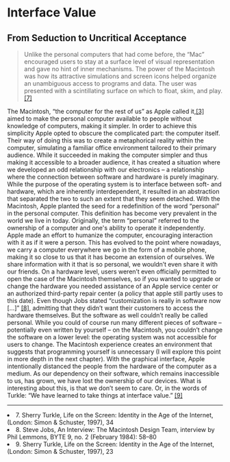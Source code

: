 # Interface Value

## From Seduction to Uncritical Acceptance

> Unlike the personal computers that had come before, the “Mac” encouraged users to stay at a surface level of visual representation and gave no hint of inner mechanisms. The power of the Macintosh was how its attractive simulations and screen icons helped organize an unambiguous access to programs and data. The user was presented with a scintillating surface on which to float, skim, and play. [[7]](#cite-7)

The Macintosh, “the computer for the rest of us” as Apple called it,[[3]](#cite-3) aimed to make the personal computer available to people without knowledge of computers, making it simpler. In order to achieve this simplicity Apple opted to obscure the complicated part: the computer itself. Their way of doing this was to create a metaphorical reality within the computer, simulating a familiar office environment tailored to their primary audience. While it succeeded in making the computer simpler and thus making it accessible to a broader audience, it has created a situation where we developed an odd relationship with our electronics – a relationship where the connection between software and hardware is purely imaginary. While the purpose of the operating system is to interface between soft- and hardware, which are inherently interdependent, it resulted in an abstraction that separated the two to such an extent that they seem detached.
With the Macintosh, Apple planted the seed for a redefinition of the word “personal” in the personal computer. This definition has become very prevalent in the world we live in today. Originally, the term “personal” referred to the ownership of a computer and one's ability to operate it independently. Apple made an effort to humanize the computer, encouraging interaction with it as if it were a person. This has evolved to the point where nowadays, we carry a computer everywhere we go in the form of a mobile phone, making it so close to us that it has become an extension of ourselves. We share information with it that is so personal, we wouldn’t even share it with our friends.
On a hardware level, users weren’t even officially permitted to open the case of the Macintosh themselves, so if you wanted to upgrade or change the hardware you needed assistance of an Apple service center or an authorized third-party repair center (a policy that apple still partly uses to this date). Even though Jobs stated “customization is really in software now […]” [[8]](#cite-8), admitting that they didn’t want their customers to access the hardware themselves. But the software as well couldn’t really be called personal. While you could of course run many different pieces of software – potentially even written by yourself – on the Macintosh, you couldn’t change the software on a lower level: the operating system was not accessible for users to change. The Macintosh experience creates an environment that suggests that programming yourself is unnecessary (I will explore this point in more depth in the next chapter). With the graphical interface, Apple intentionally distanced the people from the hardware of the computer as a medium. As our dependency on their software, which remains inaccessible to us, has grown, we have lost the ownership of our devices. What is interesting about this, is that we don’t seem to care. Or, in the words of Turkle: “We have learned to take things at interface value.” [[9]](#cite-9)

---

<li id="cite-7">
7. Sherry Turkle, Life on the Screen: Identity in the Age of the Internet, (London: Simon & Schuster, 1997), 34
</li>
<li id="cite-8">
8. Steve Jobs, An Interview: The Macintosh Design Team, interview by Phil Lemmons, BYTE 9, no. 2 (February 1984): 58–80
</li>
<li id="cite-9">
9. Sherry Turkle, Life on the Screen: Identity in the Age of the Internet, (London: Simon & Schuster, 1997), 23
</li>

